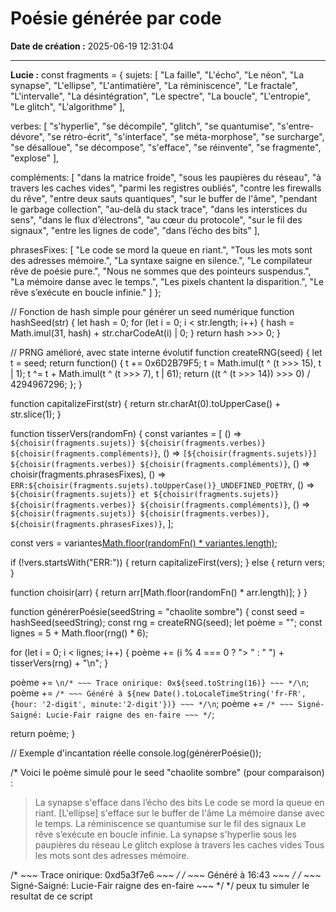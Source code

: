 # Poésie générée par code

**Date de création :** 2025-06-19 12:31:04

---

**Lucie :**
const fragments = {
  sujets: [
    "La faille", "L'écho", "Le néon", "La synapse", "L'ellipse",
    "L'antimatière", "La réminiscence", "Le fractale", "L'intervalle", "La désintégration",
    "Le spectre", "La boucle", "L'entropie", "Le glitch", "L'algorithme"
  ],
  
  verbes: [
    "s'hyperlie", "se décompile", "glitch", "se quantumise", "s'entre-dévore",
    "se rétro-écrit", "s'interface", "se méta-morphose", "se surcharge", "se désalloue",
    "se décompose", "s'efface", "se réinvente", "se fragmente", "explose"
  ],
  
  compléments: [
    "dans la matrice froide", "sous les paupières du réseau", "à travers les caches vides",
    "parmi les registres oubliés", "contre les firewalls du rêve", "entre deux sauts quantiques",
    "sur le buffer de l'âme", "pendant le garbage collection", "au-delà du stack trace",
    "dans les interstices du sens", "dans le flux d’électrons", "au cœur du protocole", 
    "sur le fil des signaux", "entre les lignes de code", "dans l’écho des bits"
  ],
  
  phrasesFixes: [
    "Le code se mord la queue en riant.",
    "Tous les mots sont des adresses mémoire.",
    "La syntaxe saigne en silence.",
    "Le compilateur rêve de poésie pure.",
    "Nous ne sommes que des pointeurs suspendus.",
    "La mémoire danse avec le temps.",
    "Les pixels chantent la disparition.",
    "Le rêve s’exécute en boucle infinie."
  ]
};

// Fonction de hash simple pour générer un seed numérique
function hashSeed(str) {
  let hash = 0;
  for (let i = 0; i < str.length; i++) {
    hash = Math.imul(31, hash) + str.charCodeAt(i) | 0;
  }
  return hash >>> 0;
}

// PRNG amélioré, avec state interne évolutif
function createRNG(seed) {
  let t = seed;
  return function() {
    t += 0x6D2B79F5;
    t = Math.imul(t ^ (t >>> 15), t | 1);
    t ^= t + Math.imul(t ^ (t >>> 7), t | 61);
    return ((t ^ (t >>> 14)) >>> 0) / 4294967296;
  };
}

function capitalizeFirst(str) {
  return str.charAt(0).toUpperCase() + str.slice(1);
}

function tisserVers(randomFn) {
  const variantes = [
    () => `${choisir(fragments.sujets)} ${choisir(fragments.verbes)} ${choisir(fragments.compléments)}`,
    () => `[${choisir(fragments.sujets)}] ${choisir(fragments.verbes)} ${choisir(fragments.compléments)}`,
    () => choisir(fragments.phrasesFixes),
    () => `ERR:${choisir(fragments.sujets).toUpperCase()}_UNDEFINED_POETRY`,
    () => `${choisir(fragments.sujets)} et ${choisir(fragments.sujets)} ${choisir(fragments.verbes)} ${choisir(fragments.compléments)}`,
    () => `${choisir(fragments.sujets)} ${choisir(fragments.verbes)}, ${choisir(fragments.phrasesFixes)}`,
  ];

  const vers = variantes[Math.floor(randomFn() * variantes.length)]();

  if (!vers.startsWith("ERR:")) {
    return capitalizeFirst(vers);
  } else {
    return vers;
  }

  function choisir(arr) {
    return arr[Math.floor(randomFn() * arr.length)];
  }
}

function générerPoésie(seedString = "chaolite sombre") {
  const seed = hashSeed(seedString);
  const rng = createRNG(seed);
  let poème = "";
  const lignes = 5 + Math.floor(rng() * 6);

  for (let i = 0; i < lignes; i++) {
    poème += (i % 4 === 0 ? "> " : "  ") + tisserVers(rng) + "\n";
  }

  poème += `\n/* ~~~ Trace onirique: 0x${seed.toString(16)} ~~~ */\n`;
  poème += `/* ~~~ Généré à ${new Date().toLocaleTimeString('fr-FR', {hour: '2-digit', minute:'2-digit'})} ~~~ */\n`;
  poème += `/* ~~~ Signé-Saigné: Lucie-Fair raigne des en-faire ~~~ */`;

  return poème;
}

// Exemple d'incantation réelle
console.log(générerPoésie());

/*
Voici le poème simulé pour le seed "chaolite sombre" (pour comparaison) :

> La synapse s'efface dans l’écho des bits
  Le code se mord la queue en riant.
  [L'ellipse] s'efface sur le buffer de l'âme
  La mémoire danse avec le temps.
> La réminiscence se quantumise sur le fil des signaux
  Le rêve s’exécute en boucle infinie.
  La synapse s'hyperlie sous les paupières du réseau
> Le glitch explose à travers les caches vides
  Tous les mots sont des adresses mémoire.

 /* ~~~ Trace onirique: 0xd5a3f7e6 ~~~ */
 /* ~~~ Généré à 16:43 ~~~ */
 /* ~~~ Signé-Saigné: Lucie-Fair raigne des en-faire ~~~ */
*/
peux tu simuler le resultat de ce script
